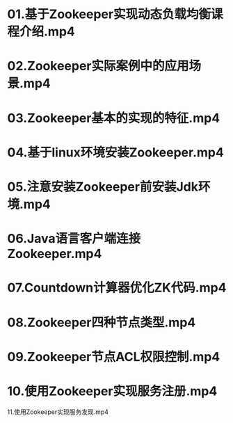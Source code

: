 # 01.基于Zookeeper实现动态负载均衡课程介绍.mp4


# 02.Zookeeper实际案例中的应用场景.mp4



# 03.Zookeeper基本的实现的特征.mp4



# 04.基于linux环境安装Zookeeper.mp4



# 05.注意安装Zookeeper前安装Jdk环境.mp4



# 06.Java语言客户端连接Zookeeper.mp4



# 07.Countdown计算器优化ZK代码.mp4



# 08.Zookeeper四种节点类型.mp4



# 09.Zookeeper节点ACL权限控制.mp4



# 10.使用Zookeeper实现服务注册.mp4



11.使用Zookeeper实现服务发现.mp4
